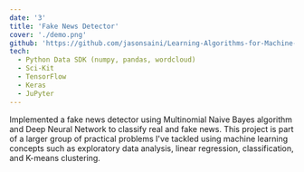 ```yaml
---
date: '3'
title: 'Fake News Detector'
cover: './demo.png'
github: 'https://github.com/jasonsaini/Learning-Algorithms-for-Machine-Learning/blob/master/5%20-%20Deep%20Learning%2C%20Neural%20Networks%2C%20and%20NLP/NLP-Deep_Learning-Neural_Networks.ipynb'
tech:
  - Python Data SDK (numpy, pandas, wordcloud)
  - Sci-Kit
  - TensorFlow
  - Keras
  - JuPyter
---
```


Implemented a fake news detector using Multinomial Naive Bayes algorithm and Deep Neural Network to classify real and fake news. This project is part of a larger group of practical problems I've tackled using machine learning concepts such as exploratory data analysis, linear regression, classification, and K-means clustering.
